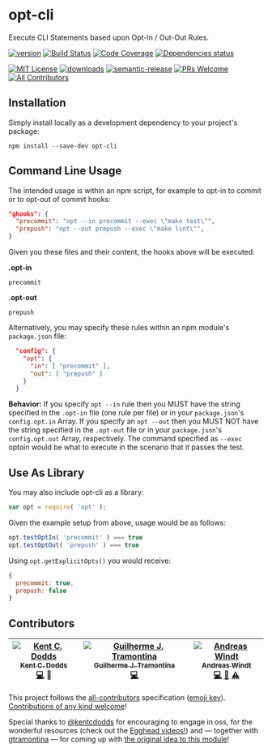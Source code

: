 # opt-cli
Execute CLI Statements based upon Opt-In / Out-Out Rules.

[![version](https://img.shields.io/npm/v/opt-cli.svg?style=flat-square)](http://npm.im/opt-cli)
[![Build Status](https://img.shields.io/travis/ta2edchimp/opt-cli/master.svg?style=flat-square)](https://travis-ci.org/ta2edchimp/opt-cli)
[![Code Coverage](https://img.shields.io/codecov/c/github/ta2edchimp/opt-cli.svg?style=flat-square)](https://codecov.io/github/ta2edchimp/opt-cli)
[![Dependencies status](https://img.shields.io/david/ta2edchimp/opt-cli.svg?style=flat-square)](https://david-dm.org/ta2edchimp/opt-cli#info=dependencies)

[![MIT License](https://img.shields.io/npm/l/opt-cli.svg?style=flat-square)](http://opensource.org/licenses/MIT)
[![downloads](https://img.shields.io/npm/dm/opt-cli.svg?style=flat-square)](http://npm-stat.com/charts.html?package=opt-cli&from=2016-03-20)
[![semantic-release](https://img.shields.io/badge/%20%20%F0%9F%93%A6%F0%9F%9A%80-semantic--release-e10079.svg?style=flat-square)](https://github.com/semantic-release/semantic-release)
[![PRs Welcome](https://img.shields.io/badge/PRs-welcome-brightgreen.svg?style=flat-square)](http://makeapullrequest.com)
[![All Contributors](https://img.shields.io/badge/all_contributors-3-orange.svg?style=flat-square)](#contributors)

## Installation

Simply install locally as a development dependency to your project's package:

```
npm install --save-dev opt-cli
```

## Command Line Usage

The intended usage is within an npm script, for example to opt-in to commit or to opt-out of commit hooks:

```JSON
"ghooks": {
  "precommit": "opt --in precommit --exec \"make test\"",
  "prepush": "opt --out prepush --exec \"make lint\"",
}
```

Given you these files and their content, the hooks above will be executed:

**.opt-in**
```
precommit
```

**.opt-out**

```
prepush
```

Alternatively, you may specify these rules within an npm module's `package.json` file:

```JSON
  "config": {
    "opt": {
      "in": [ "precommit" ],
      "out": [ "prepush" ]
    }
  }
```

**Behavior:**
If you specify `opt --in` rule then you MUST have the string specified in the `.opt-in` file (one rule per file) or in your `package.json`'s `config.opt.in` Array. If you specify an `opt --out` then you MUST NOT have the string specified in the `.opt-out` file or in your `package.json`'s `config.opt.out` Array, respectively.
The command specified as `--exec` optoin would be what to execute in the scenario that it passes the test.

## Use As Library

You may also include opt-cli as a library:

```JavaScript
var opt = require( 'opt' );
```

Given the example setup from above, usage would be as follows:

```JavaScript
opt.testOptIn( 'precommit' ) === true
opt.testOptOut( 'prepush' ) === true
```

Using `opt.getExplicitOpts()` you would receive:

```JavaScript
{
  precommit: true,
  prepush: false
}
```

## Contributors

<!-- ALL-CONTRIBUTORS-LIST:START - Do not remove or modify this section -->
| [![Kent C. Dodds](https://avatars3.githubusercontent.com/u/1500684?v=3&s=100)<br /><sub>Kent C. Dodds</sub>](https://twitter.com/kentcdodds)<br />[💻](https://github.com/ta2edchimp/opt-cli/commits?author=kentcdodds) 👀 | [![Guilherme J. Tramontina](https://avatars2.githubusercontent.com/u/374635?v=3&s=100)<br /><sub>Guilherme J. Tramontina</sub>](https://github.com/gtramontina)<br />[💻](https://github.com/ta2edchimp/opt-cli/commits?author=gtramontina) | [![Andreas Windt](https://avatars1.githubusercontent.com/u/262436?v=3&s=100)<br /><sub>Andreas Windt</sub>](https://twitter.com/ta2edchimp)<br />[💻](https://github.com/ta2edchimp/opt-cli/commits?author=ta2edchimp) [📖](https://github.com/ta2edchimp/opt-cli/commits?author=ta2edchimp) [⚠️](https://github.com/ta2edchimp/opt-cli/commits?author=ta2edchimp) |
| :---: | :---: | :---: |
<!-- ALL-CONTRIBUTORS-LIST:END -->

This project follows the [all-contributors](https://github.com/kentcdodds/all-contributors) specification ([emoji key](https://github.com/kentcdodds/all-contributors#emoji-key)).
[Contributions of any kind welcome](CONTRIBUTING.md)!

Special thanks to [@kentcdodds](https://github.com/kentcdodds) for encouraging to engage in oss, for the wonderful resources (check out the [Egghead videos!](https://egghead.io/series/how-to-write-an-open-source-javascript-library)) and — together with [gtramontina](https://github.com/gtramontina) — for coming up with [the original idea to this module](https://github.com/gtramontina/ghooks/issues/48#issuecomment-194002689)!
